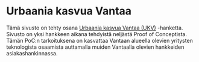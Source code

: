 # Urbaania kasvua Vantaa
Tämä sivusto on tehty osana [Urbaania kasvua Vantaa (UKV)](/?to=https://urbaaniakasvua.fi&from=ukv) -hanketta. Sivusto on yksi hankkeen aikana tehdyistä neljästä Proof of Conceptista. Tämän PoC:n tarkoituksena on kasvattaa Vantaan alueella olevien yritysten teknologista osaamista auttamalla muiden Vantaalla olevien hankkeiden asiakashankinnassa.